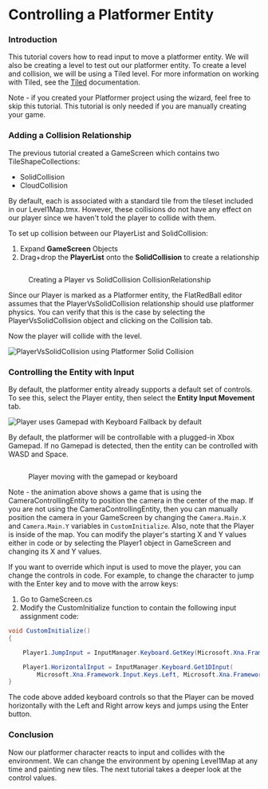 # Controlling a Platformer Entity

### Introduction

This tutorial covers how to read input to move a platformer entity. We will also be creating a level to test out our platformer entity. To create a level and collision, we will be using a Tiled level. For more information on working with Tiled, see the [Tiled](../../../tiled-plugin/) documentation.

Note - if you created your Platformer project using the wizard, feel free to skip this tutorial. This tutorial is only needed if you are manually creating your game.

### Adding a Collision Relationship

The previous tutorial created a GameScreen which contains two TileShapeCollections:

* SolidCollision
* CloudCollision

By default, each is associated with a standard tile from the tileset included in our Level1Map.tmx. However, these collisions do not have any effect on our player since we haven't told the player to collide with them.

To set up collision between our PlayerList and SolidCollision:

1. Expand **GameScreen** Objects
2. Drag+drop the **PlayerList** onto the **SolidCollision** to create a relationship

<figure><img src="../../../.gitbook/assets/11_06 11 55.gif" alt=""><figcaption><p>Creating a Player vs SolidCollision CollisionRelationship</p></figcaption></figure>

Since our Player is marked as a Platformer entity, the FlatRedBall editor assumes that the PlayerVsSolidCollision relationship should use platformer physics. You can verify that this is the case by selecting the PlayerVsSolidCollision object and clicking on the Collision tab.

Now the player will collide with the level.

![PlayerVsSolidCollision using Platformer Solid Collision](<../../../.gitbook/assets/11\_06 13 50.png>)

### Controlling the Entity with Input

By default, the platformer entity already supports a default set of controls. To see this, select the Player entity, then select the **Entity Input Movement** tab.

![Player uses Gamepad with Keyboard Fallback by default](<../../../.gitbook/assets/11\_06 15 36.png>)

By default, the platformer will be controllable with a plugged-in Xbox Gamepad. If no Gamepad is detected, then the entity can be controlled with WASD and Space.

<figure><img src="../../../.gitbook/assets/11_06 17 12.gif" alt=""><figcaption><p>Player moving with the gamepad or keyboard</p></figcaption></figure>

Note - the animation above shows a game that is using the CameraControllingEntity to position the camera in the center of the map. If you are not using the CameraControllingEntity, then you can manually position the camera in your GameScreen by changing the `Camera.Main.X` and `Camera.Main.Y` variables in `CustomInitialize`. Also, note that the Player is inside of the map. You can modify the player's starting X and Y values either in code or by selecting the Player1 object in GameScreen and changing its X and Y values.

If you want to override which input is used to move the player, you can change the controls in code. For example, to change the character to jump with the Enter key and to move with the arrow keys:

1. Go to GameScreen.cs
2. Modify the CustomInitialize function to contain the following input assignment code:

```csharp
void CustomInitialize()
{

    Player1.JumpInput = InputManager.Keyboard.GetKey(Microsoft.Xna.Framework.Input.Keys.Enter);

    Player1.HorizontalInput = InputManager.Keyboard.Get1DInput(
        Microsoft.Xna.Framework.Input.Keys.Left, Microsoft.Xna.Framework.Input.Keys.Right);
}
```

The code above added keyboard controls so that the Player can be moved horizontally with the Left and Right arrow keys and jumps using the Enter button.

### Conclusion

Now our platformer character reacts to input and collides with the environment. We can change the environment by opening Level1Map at any time and painting new tiles. The next tutorial takes a deeper look at the control values.
